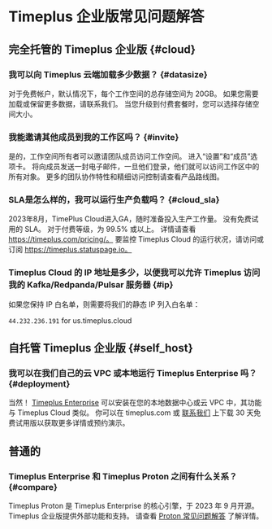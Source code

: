 # Timeplus 企业版常见问题解答

## 完全托管的 Timeplus 企业版 {#cloud}

### 我可以向 Timeplus 云端加载多少数据？ {#datasize}

对于免费帐户，默认情况下，每个工作空间的总存储空间为 20GB。 如果您需要加载或保留更多数据，请联系我们。 当您升级到付费套餐时，您可以选择存储空间大小。

### 我能邀请其他成员到我的工作区吗？ {#invite}

是的，工作空间所有者可以邀请团队成员访问工作空间。 进入“设置”和“成员”选项卡。 将向成员发送一封电子邮件，一旦他们登录，他们就可以访问工作区中的所有对象。 更多的团队协作特性和精细访问控制请查看产品路线图。

### SLA是怎么样的，我可以运行生产负载吗？ {#cloud_sla}

2023年8月，TimePlus Cloud进入GA，随时准备投入生产工作量。 没有免费试用的 SLA。 对于付费等级，为 99.5% 或以上。 详情请查看 https://timeplus.com/pricing/。 要监控 Timeplus Cloud 的运行状况，请访问或订阅 https://timeplus.statuspage.io。

### Timeplus Cloud 的 IP 地址是多少，以便我可以允许 Timeplus 访问我的 Kafka/Redpanda/Pulsar 服务器 {#ip}

如果您保持 IP 白名单，则需要将我们的静态 IP 列入白名单：

`44.232.236.191` for us.timeplus.cloud

## 自托管 Timeplus 企业版 {#self_host}

### 我可以在我们自己的云 VPC 或本地运行 Timeplus Enterprise 吗？ {#deployment}

当然！ [Timeplus Enterprise](timeplus-enterprise) 可以安装在您的本地数据中心或云 VPC 中，其功能与 Timeplus Cloud 类似。 你可以在 timeplus.com 或 [联系我们](mailto:info@timeplus.com) 上下载 30 天免费试用版以获取更多详情或预约演示。

## 普通的

### Timeplus Enterprise 和 Timeplus Proton 之间有什么关系？ {#compare}

Timeplus Proton 是 Timeplus Enterprise 的核心引擎，于 2023 年 9 月开源。 Timeplus 企业版提供外部功能和支持。 请查看 [Proton 常见问题解答](proton-faq#compare) 了解详情。
